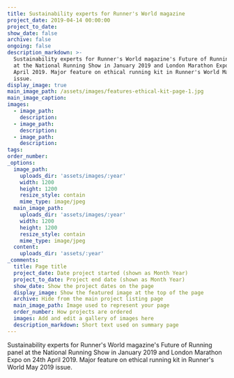 ```yaml
---
title: Sustainability experts for Runner's World magazine
project_date: 2019-04-14 00:00:00
project_to_date:
show_date: false
archive: false
ongoing: false
description_markdown: >-
  Sustainability experts for Runner's World magazine's Future of Running panel
  at the National Running Show in January 2019 and London Marathon Expo on 24th
  April 2019. Major feature on ethical running kit in Runner's World May 2019
  issue.
display_image: true
main_image_path: /assets/images/features-ethical-kit-page-1.jpg
main_image_caption:
images:
  - image_path:
    description:
  - image_path:
    description:
  - image_path:
    description:
tags:
order_number:
_options:
  image_path:
    uploads_dir: 'assets/images/:year'
    width: 1200
    height: 1200
    resize_style: contain
    mime_type: image/jpeg
  main_image_path:
    uploads_dir: 'assets/images/:year'
    width: 1200
    height: 1200
    resize_style: contain
    mime_type: image/jpeg
  content:
    uploads_dir: 'assets/:year'
_comments:
  title: Page title
  project_date: Date project started (shown as Month Year)
  project_to_date: Project end date (shown as Month Year)
  show_date: Show the project dates on the page
  display_image: Show the featured image at the top of the page
  archive: Hide from the main project listing page
  main_image_path: Image used to represent your page
  order_number: How projects are ordered
  images: Add and edit a gallery of images here
  description_markdown: Short text used on summary page
---
```


Sustainability experts for Runner's World magazine's Future of Running panel at the National Running Show in January 2019 and London Marathon Expo on 24th April 2019. Major feature on ethical running kit in Runner's World May 2019 issue.